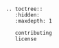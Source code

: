 ```{include} production-readiness-checklist.md
```

```{eval-rst}
.. toctree::
   :hidden:
   :maxdepth: 1

   contributing
   license
```
